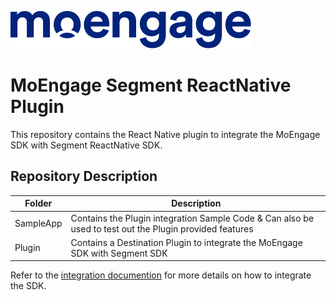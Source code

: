 ![Logo](/.github/logo.png)

# MoEngage Segment ReactNative Plugin

This repository contains the React Native plugin to integrate the MoEngage SDK with Segment ReactNative SDK.

## Repository Description

| Folder       | Description                                                                                             |
|--------------|---------------------------------------------------------------------------------------------------------|
| SampleApp    | Contains the Plugin integration Sample Code & Can also be used to test out the Plugin provided features |
| Plugin       | Contains a Destination Plugin to integrate the MoEngage SDK with Segment SDK                            |


Refer to the [integration documention](https://partners.moengage.com/hc/en-us/sections/15979246131092-React-Native-Device-Mode) for more details on how to integrate the SDK.